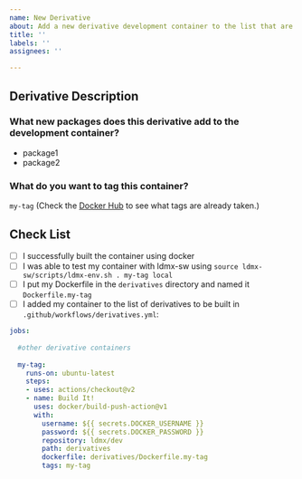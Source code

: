 ```yaml
---
name: New Derivative
about: Add a new derivative development container to the list that are automatically updated
title: ''
labels: ''
assignees: ''

---
```


## Derivative Description
### What new packages does this derivative add to the development container?
- package1
- package2

### What do you want to tag this container?
`my-tag`
(Check the [Docker Hub](https://hub.docker.com/repository/docker/ldmx/dev) to see what tags are already taken.)

## Check List
- [ ] I successfully built the container using docker
- [ ] I was able to test my container with ldmx-sw using `source ldmx-sw/scripts/ldmx-env.sh . my-tag local`
- [ ] I put my Dockerfile in the `derivatives` directory and named it `Dockerfile.my-tag`
- [ ] I added my container to the list of derivatives to be built in `.github/workflows/derivatives.yml`:
```yml
jobs:
  
  #other derivative containers
  
  my-tag:
    runs-on: ubuntu-latest
    steps:
    - uses: actions/checkout@v2
    - name: Build It!
      uses: docker/build-push-action@v1
      with:
        username: ${{ secrets.DOCKER_USERNAME }}
        password: ${{ secrets.DOCKER_PASSWORD }}
        repository: ldmx/dev
        path: derivatives
        dockerfile: derivatives/Dockerfile.my-tag
        tags: my-tag
```
